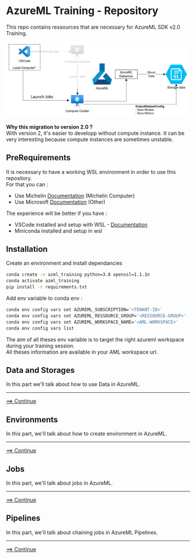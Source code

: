 # AzureML Training - Repository

This repo contains ressources that are necessary for AzureML SDK v2.0 Training.

<img src="assets/img/00060 - Global Schema AzureML.png" alt="drawing" width="800"/>

**Why this migration to version 2.0 ?**<br>
With version 2, it's easier to developp without compute instance.
It can be very interesting because compute instances are sometimes unstable.

## PreRequirements
It is necessary to have a working WSL environment in order to use this repository.<br>
For that you can :
- Use Michelin [Documentation](https://michelingroup.sharepoint.com/sites/ExplorationManufacturing/SitePages/WSL---Installation.aspx) (Michelin Computer)
- Use Microsoft [Documentation](https://learn.microsoft.com/fr-fr/windows/wsl/install) (Other)

The experience will be better if you have :<br>
- VSCode installed and setup with WSL  - [Documentation](https://code.visualstudio.com/docs/remote/wsl)
- Miniconda installed and setup in wsl

## Installation
Create an environment and install dependancies
```bash
conda create -n azml_training python=3.8 openssl=1.1.1n
conda activate azml_training
pip install -r requirements.txt
```

Add env variable to conda env :
```bash
conda env config vars set AZUREML_SUBSCRIPTION='<TENANT-ID>'
conda env config vars set AZUREML_RESSOURCE_GROUP='<RESSOURCE-GROUP>'
conda env config vars set AZUREML_WORKSPACE_NAME='<AML-WORKSPACE>'
conda env config vars list
```
The aim of all theses env variable is to target the right azureml workspace during your training session.<br>
All theses information are available in your AML workspace url.

## Data and Storages
In this part we'll talk about how to use Data in AzureML.

---
[==> Continue](docs/01__Data_and_Storage.md)

## Environments
In this part, we'll talk about how to create environment in AzureML.

---
[==> Continue](docs/02__Environments.md)

## Jobs
In this part, we'll talk about jobs in AzureML.

---
[==> Continue](docs/03__Running_Jobs.md)

## Pipelines
In this part, we'll talk about chaining jobs in AzureML Pipelines.

---
[==> Continue](docs/04__Running_Pipelines.md)